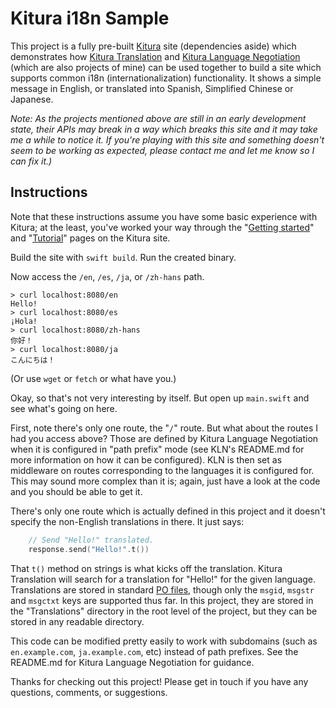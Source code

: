 # Kitura i18n Sample

This project is a fully pre-built [Kitura](http://www.kitura.io) site (dependencies aside) which demonstrates how [Kitura Translation](https://github.com/NocturnalSolutions/Kitura-Translation) and [Kitura Language Negotiation](https://github.com/NocturnalSolutions/Kitura-LanguageNegotiation) (which are also projects of mine) can be used together to build a site which supports common i18n (internationalization) functionality. It shows a simple message in English, or translated into Spanish, Simplified Chinese or Japanese.

*Note: As the projects mentioned above are still in an early development state, their APIs may break in a way which breaks this site and it may take me a while to notice it. If you're playing with this site and something doesn't seem to be working as expected, please contact me and let me know so I can fix it.)*

## Instructions

Note that these instructions assume you have some basic experience with Kitura; at the least, you've worked your way through the "[Getting started](http://www.kitura.io/en/starter/gettingstarted.html)" and "[Tutorial](http://www.kitura.io/en/resources/tutorials.html)" pages on the Kitura site.

Build the site with `swift build`. Run the created binary.

Now access the `/en`, `/es`, `/ja`, or `/zh-hans` path.

```
> curl localhost:8080/en
Hello!
> curl localhost:8080/es
¡Hola!
> curl localhost:8080/zh-hans
你好！
> curl localhost:8080/ja
こんにちは！
```

(Or use `wget` or `fetch` or what have you.)

Okay, so that's not very interesting by itself. But open up `main.swift` and see what's going on here.

First, note there's only one route, the "`/`" route. But what about the routes I had you access above? Those are defined by Kitura Language Negotiation when it is configured in "path prefix" mode (see KLN's README.md for more information on how it can be configured). KLN is then set as middleware on routes corresponding to the languages it is configured for. This may sound more complex than it is; again, just have a look at the code and you should be able to get it.

There's only one route which is actually defined in this project and it doesn't specify the non-English translations in there. It just says:

```swift
    // Send "Hello!" translated.
    response.send("Hello!".t())
```

That `t()` method on strings is what kicks off the translation. Kitura Translation will search for a translation for "Hello!" for the given language. Translations are stored in standard [PO files](https://www.gnu.org/savannah-checkouts/gnu/gettext/manual/html_node/PO-Files.html), though only the `msgid`, `msgstr` and `msgctxt` keys are supported thus far. In this project, they are stored in the "Translations" directory in the root level of the project, but they can be stored in any readable directory.

This code can be modified pretty easily to work with subdomains (such as `en.example.com`, `ja.example.com`, etc) instead of path prefixes. See the README.md for Kitura Language Negotiation for guidance.

Thanks for checking out this project! Please get in touch if you have any questions, comments, or suggestions.
